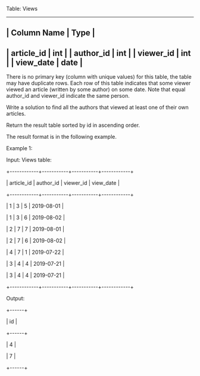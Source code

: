 Table: Views

---------------------------
| Column Name   | Type    |
---------------------------
| article_id    | int     |
| author_id     | int     |
| viewer_id     | int     |
| view_date     | date    |
---------------------------

There is no primary key (column with unique values) for this table, the table may have duplicate rows.
Each row of this table indicates that some viewer viewed an article (written by some author) on some date. 
Note that equal author_id and viewer_id indicate the same person.
 

Write a solution to find all the authors that viewed at least one of their own articles.

Return the result table sorted by id in ascending order.

The result format is in the following example.

 

Example 1:

Input: 
Views table:

+------------+-----------+-----------+------------+

| article_id | author_id | viewer_id | view_date  |

+------------+-----------+-----------+------------+

| 1          | 3         | 5         | 2019-08-01 |

| 1          | 3         | 6         | 2019-08-02 |

| 2          | 7         | 7         | 2019-08-01 |

| 2          | 7         | 6         | 2019-08-02 |

| 4          | 7         | 1         | 2019-07-22 |

| 3          | 4         | 4         | 2019-07-21 |

| 3          | 4         | 4         | 2019-07-21 |

+------------+-----------+-----------+------------+

Output: 

+------+

| id   |

+------+

| 4    |

| 7    |

+------+
